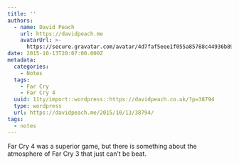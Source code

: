 ```yaml
---
title: ''
authors:
  - name: David Peach
    url: https://davidpeach.me
    avatarUrl: >-
      https://secure.gravatar.com/avatar/4d7faf5eee1f055a85788c44936b8995eaab6dfb004e7854ec747ccb272e91ee?s=96&d=mm&r=g
date: 2015-10-13T20:07:00.000Z
metadata:
  categories:
    - Notes
  tags:
    - Far Cry
    - Far Cry 4
  uuid: 11ty/import::wordpress::https://davidpeach.co.uk/?p=38794
  type: wordpress
  url: https://davidpeach.me/2015/10/13/38794/
tags:
  - notes
---
```

Far Cry 4 was a superior game, but there is something about the atmosphere of Far Cry 3 that just can’t be beat.